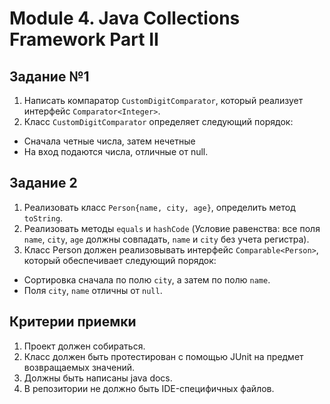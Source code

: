 # Module 4. Java Collections Framework Part II

## Задание №1

1. Написать компаратор `CustomDigitComparator`, который реализует интерфейс `Comparator<Integer>`.
2. Класс `CustomDigitComparator` определяет следующий порядок:
- Сначала четные числа, затем нечетные
- На вход подаются числа, отличные от null.

## Задание 2

1. Реализовать класс `Person{name, city, age}`, определить метод `toString`.
2. Реализовать методы `equals` и `hashCode` (Условие равенства: все поля `name`, `city`, `age` должны совпадать, `name` и `city` без учета регистра).
3. Класс Person должен реализовывать интерфейс `Comparable<Person>`, который обеспечивает следующий порядок:
- Сортировка сначала по полю `city`, а затем по полю `name`.
- Поля `city`, `name` отличны от `null`.

## Критерии приемки

1. Проект должен собираться.
2. Класс должен быть протестирован с помощью JUnit на предмет возвращаемых значений.
3. Должны быть написаны java docs.
4. В репозитории не должно быть IDE-специфичных файлов.